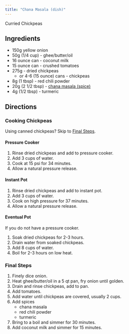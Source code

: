 ```yaml
---
title: "Chana Masala (dish)"
---
```


Curried Chickpeas

## Ingredients

* 150g yellow onion
* 50g (1/4 cup) - ghee/butter/oil
* 16 ounce can - coconut milk
* 15 ounce can - crushed tomatoes
* 275g - dried chickpeas
  * or 4-6 (15 ounce) cans - chickpeas
* 8g (1 tbsp) - red chili powder
* 20g (2 1/2 tbsp) - [chana masala (spice)](../chana-masala-spice)
* 4g (1/2 tbsp) - turmeric

## Directions

### Cooking Chickpeas

Using canned chickpeas? Skip to [Final Steps](#final-steps).

#### Pressure Cooker

1. Rinse dried chickpeas and add to pressure cooker.
1. Add 3 cups of water.
1. Cook at 15 psi for 34 minutes.
1. Allow a natural pressure release.

#### Instant Pot

1. Rinse dried chickpeas and add to instant pot.
1. Add 3 cups of water.
1. Cook on high pressure for 37 minutes.
1. Allow a natural pressure release.

#### Eventual Pot

If you do not have a pressure cooker.

1. Soak dried chickpeas for 2-3 hours.
1. Drain water from soaked chickpeas.
1. Add 8 cups of water.
1. Boil for 2-3 hours on low heat.

### Final Steps

1. Finely dice onion.
1. Heat ghee/butter/oil in a 5 qt pan, fry onion until golden.
1. Drain and rinse chickpeas, add to pan.
1. Add tomatoes.
1. Add water until chickpeas are covered, usually 2 cups.
1. Add spices
   * chana masala
   * red chili powder
   * turmeric
1. Bring to a boil and simmer for 30 minutes.
1. Add coconut milk and simmer for 15 minutes.
